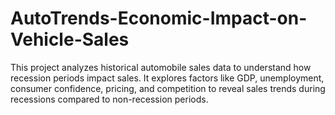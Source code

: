 # AutoTrends-Economic-Impact-on-Vehicle-Sales
This project analyzes historical automobile sales data to understand how recession periods impact sales. It explores factors like GDP, unemployment, consumer confidence, pricing, and competition to reveal sales trends during recessions compared to non-recession periods.
